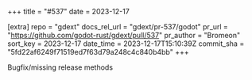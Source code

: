 +++
title = "#537"
date = 2023-12-17

[extra]
repo = "gdext"
docs_rel_url = "gdext/pr-537/godot"
pr_url = "https://github.com/godot-rust/gdext/pull/537"
pr_author = "Bromeon"
sort_key = 2023-12-17
date_time = 2023-12-17T15:10:39Z
commit_sha = "5fd22af6249f71519ed7f63d79a248c4c840b4bb"
+++

Bugfix/missing release methods
